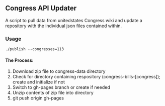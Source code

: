 ## Congress API Updater

A script to pull data from unitedstates Congress wiki and update a repository with the individual json files contained within.

### Usage

	./publish --congresses=113

#### The Process:

1. Download zip file to congress-data directory
2. Check for directory containing respository (congress-bills-[congress]); create and initialize if not
3. Switch to gh-pages branch or create if needed
4. Unzip contents of zip file into directory
5. git push origin gh-pages
